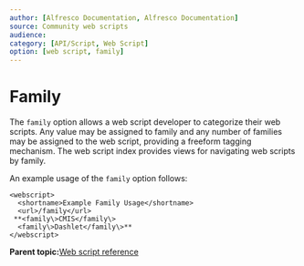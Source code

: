 ```yaml
---
author: [Alfresco Documentation, Alfresco Documentation]
source: Community web scripts
audience: 
category: [API/Script, Web Script]
option: [web script, family]
---
```


# Family

The `family` option allows a web script developer to categorize their web scripts. Any value may be assigned to family and any number of families may be assigned to the web script, providing a freeform tagging mechanism. The web script index provides views for navigating web scripts by family.

An example usage of the `family` option follows:

```
<webscript>
  <shortname>Example Family Usage</shortname>
  <url>/family</url>
 **<family\>CMIS</family\>
  <family\>Dashlet</family\>**
</webscript>
```

**Parent topic:**[Web script reference](../concepts/dev-ws-reference.md)

